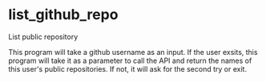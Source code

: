 # list_github_repo
List public repository

This program will take a github username as an input. If the user exsits, this program will take it as a parameter to call the API and return the names of this user's public repositories. If not, it will ask for the second try or exit.
